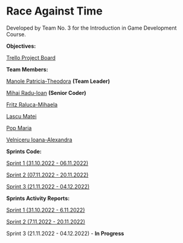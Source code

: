 # Race Against Time

Developed by Team No. 3 for the Introduction in Game Development Course.

**Objectives:**

[Trello Project Board](https://trello.com/b/WVgVTL46/race-against-time)

**Team Members:**

[Manole Patricia-Theodora](https://github.com/PatriciaManole) **(Team Leader)**

[Mihai Radu-Ioan](https://github.com/rimihai2001) **(Senior Coder)**

[Fritz Raluca-Mihaela](https://github.com/ralucafritz)

[Lascu Matei](https://github.com/MatLasc)

[Pop Maria](https://github.com/MariaPop24)

[Velniceru Ioana-Alexandra](https://github.com/ioana-velniceru)


**Sprints Code:**

[Sprint 1 (31.10.2022 - 06.11.2022)](https://github.com/rimihai2001/Game-Dev-3DRunner/tree/f0d52ef21b7580fc60947dc31c3be8ec410ec677)

[Sprint 2 (07.11.2022 - 20.11.2022)](https://github.com/rimihai2001/Game-Dev-3DRunner/tree/e84ec9e7804f6ef0f99982bd2473856d6cd35e97)

[Sprint 3 (21.11.2022 - 04.12.2022)](https://github.com/rimihai2001/Game-Dev-3DRunner/tree/8ca1207b157d788ea60556ecf069c491f1908697)


**Sprints Activity Reports:**

[Sprint 1 (31.10.2022 - 6.11.2022)](https://github.com/rimihai2001/Game-Dev-3DRunner/blob/main/Activity%20Reports/Echipa%203%20Raport%20obiective%20implementate%20Sprint%201.pdf)

[Sprint 2 (7.11.2022 - 20.11.2022)](https://github.com/rimihai2001/Game-Dev-3DRunner/blob/main/Activity%20Reports/Echipa%203%20-%20Raport%20Obiective%20Indeplinite%20-%20%20Sprint%202.pdf)

Sprint 3 (21.11.2022 - 04.12.2022) - **In Progress**




